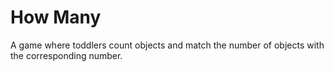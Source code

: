 # How Many

A game where toddlers count objects and match the number of objects with the corresponding number.